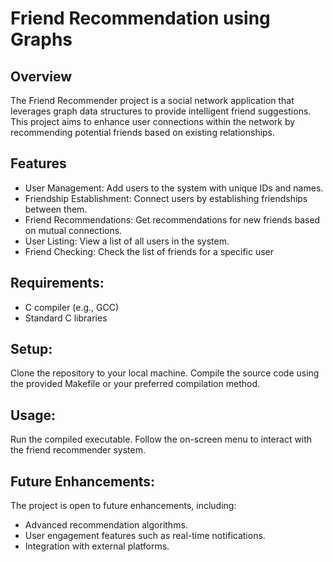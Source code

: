 # Friend Recommendation using Graphs

## Overview
The Friend Recommender project is a social network application that leverages graph data structures to provide intelligent friend suggestions. This project aims to enhance user connections within the network by recommending potential friends based on existing relationships.

## Features
- User Management: Add users to the system with unique IDs and names.
- Friendship Establishment: Connect users by establishing friendships between them.
- Friend Recommendations: Get recommendations for new friends based on mutual connections.
- User Listing: View a list of all users in the system.
- Friend Checking: Check the list of friends for a specific user

## Requirements:
- C compiler (e.g., GCC)
- Standard C libraries

## Setup:
Clone the repository to your local machine.
Compile the source code using the provided Makefile or your preferred compilation method.

## Usage:
Run the compiled executable.
Follow the on-screen menu to interact with the friend recommender system.

## Future Enhancements:
The project is open to future enhancements, including:

- Advanced recommendation algorithms.
- User engagement features such as real-time notifications.
- Integration with external platforms.



